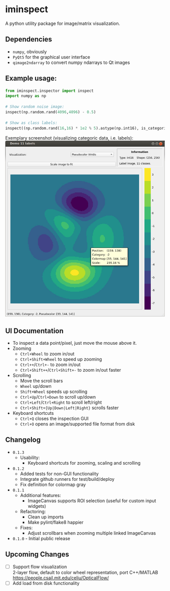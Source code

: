 # iminspect
A python utility package for image/matrix visualization.

## Dependencies
* `numpy`, obviously
* `PyQt5` for the graphical user interface
* `qimage2ndarray` to convert numpy ndarrays to Qt images

## Example usage:
```python
from iminspect.inspector import inspect
import numpy as np

# Show random noise image:
inspect(np.random.rand(4096,4096) - 0.5)

# Show as class labels:
inspect((np.random.rand(16,16) * 1e2 % 5).astype(np.int16), is_categoric=True)
```

Exemplary screenshot (visualizing categoric data, i.e. labels):<br/>
![Screenshot](https://github.com/snototter/iminspect/blob/master/iminspect.jpg?raw=true "iminspect GUI")

## UI Documentation
* To inspect a data point/pixel, just move the mouse above it.
* Zooming
  * `Ctrl+Wheel` to zoom in/out
  * `Ctrl+Shift+Wheel` to speed up zooming
  * `Ctrl++`/`Ctrl+-` to zoom in/out
  * `Ctrl+Shift++`/`Ctrl+Shift+-` to zoom in/out faster
* Scrolling
  * Move the scroll bars
  * `Wheel` up/down
  * `Shift+Wheel` speeds up scrolling
  * `Ctrl+Up`/`Ctrl+Down` to scroll up/down
  * `Ctrl+Left`/`Ctrl+Right` to scroll left/right
  * `Ctrl+Shift+{Up|Down|Left|Right}` scrolls faster
* Keyboard shortcuts
  * `Ctrl+Q` closes the inspection GUI
  * `Ctrl+O` opens an image/supported file format from disk

## Changelog
* `0.1.3`
  * Usability:
    * Keyboard shortcuts for zooming, scaling and scrolling
* `0.1.2`
  * Added tests for non-GUI functionality
  * Integrate github runners for test/build/deploy
  * Fix definition for colormap gray
* `0.1.1`
  * Additional features:
    * ImageCanvas supports ROI selection (useful for custom input widgets)
  * Refactoring:
    * Clean up imports
    * Make pylint/flake8 happier
  * Fixes:
    * Adjust scrollbars when zooming multiple linked ImageCanvas
* `0.1.0` - Initial public release

## Upcoming Changes
* [ ] Support flow visualization<br/>2-layer flow, default to color wheel representation, port C++/MATLAB https://people.csail.mit.edu/celiu/OpticalFlow/
* [ ] Add load from disk functionality
